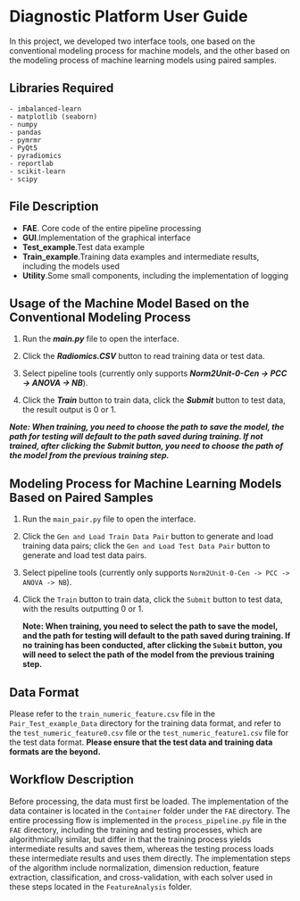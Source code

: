 # Diagnostic Platform User Guide
In this project, we developed two interface tools, one based on the conventional modeling process for machine models, and the other based on the modeling process of machine learning models using paired samples.
## Libraries Required
```
- imbalanced-learn
- matplotlib (seaborn)
- numpy
- pandas
- pymrmr
- PyQt5
- pyradiomics
- reportlab
- scikit-learn
- scipy
```
## File Description
- **FAE**. Core code of the entire pipeline processing
- **GUI**.Implementation of the graphical interface
- **Test_example**.Test data example
- **Train_example**.Training data examples and intermediate results, including the models used
- **Utility**.Some small components, including the implementation of logging


## Usage of the Machine Model Based on the Conventional Modeling Process
1. Run the ***main.py*** file to open the interface.

2. Click the ***Radiomics.CSV*** button to read training data or test data.

3. Select pipeline tools (currently only supports ***Norm2Unit-0-Cen -> PCC -> ANOVA -> NB***).

4. Click the ***Train*** button to train data, click the ***Submit*** button to test data, the result output is 0 or 1.

***Note: When training, you need to choose the path to save the model, the path for testing will default to the path saved during training. If not trained, after clicking the ***Submit*** button, you need to choose the path of the model from the previous training step.***

## Modeling Process for Machine Learning Models Based on Paired Samples
1. Run the `main_pair.py` file to open the interface.

2. Click the `Gen and Load Train Data Pair` button to generate and load training data pairs; click the `Gen and Load Test Data Pair` button to generate and load test data pairs.

3. Select pipeline tools (currently only supports `Norm2Unit-0-Cen -> PCC -> ANOVA -> NB`).

4. Click the `Train` button to train data, click the `Submit` button to test data, with the results outputting 0 or 1.

   **Note: When training, you need to select the path to save the model, and the path for testing will default to the path saved during training. If no training has been conducted, after clicking the `Submit` button, you will need to select the path of the model from the previous training step.**

## Data Format
Please refer to the `train_numeric_feature.csv` file in the `Pair_Test_example_Data` directory for the training data format, and refer to the `test_numeric_feature0.csv` file or the `test_numeric_feature1.csv` file for the test data format. **Please ensure that the test data and training data formats are the beyond.**

## Workflow Description
Before processing, the data must first be loaded. The implementation of the data container is located in the `Container` folder under the `FAE` directory.
The entire processing flow is implemented in the `process_pipeline.py` file in the `FAE` directory, including the training and testing processes, which are algorithmically similar, but differ in that the training process yields intermediate results and saves them, whereas the testing process loads these intermediate results and uses them directly. The implementation steps of the algorithm include normalization, dimension reduction, feature extraction, classification, and cross-validation, with each solver used in these steps located in the `FeatureAnalysis` folder.
